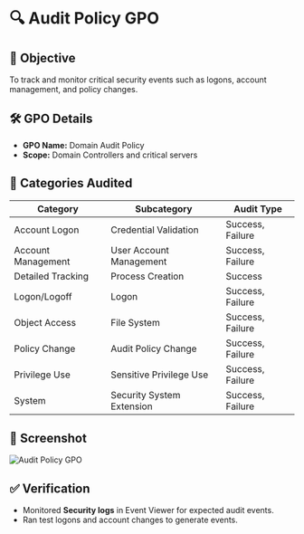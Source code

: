 # 🔍 Audit Policy GPO

## 🎯 Objective
To track and monitor critical security events such as logons, account management, and policy changes.

## 🛠️ GPO Details
- **GPO Name:** Domain Audit Policy
- **Scope:** Domain Controllers and critical servers

## 🔎 Categories Audited
| Category               | Subcategory                        | Audit Type        |
|------------------------|-------------------------------------|-------------------|
| Account Logon          | Credential Validation               | Success, Failure  |
| Account Management     | User Account Management             | Success, Failure  |
| Detailed Tracking      | Process Creation                    | Success           |
| Logon/Logoff           | Logon                               | Success, Failure  |
| Object Access          | File System                         | Success, Failure  |
| Policy Change          | Audit Policy Change                 | Success, Failure  |
| Privilege Use          | Sensitive Privilege Use             | Success, Failure  |
| System                 | Security System Extension           | Success, Failure  |

## 📸 Screenshot
![Audit Policy GPO](../../06-Screenshots/Security-Policies/audit-policy-settings.png)

## ✅ Verification
- Monitored **Security logs** in Event Viewer for expected audit events.
- Ran test logons and account changes to generate events.
